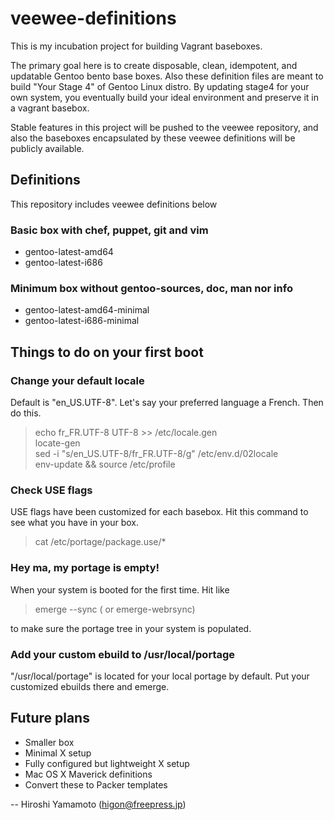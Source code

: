 veewee-definitions
==================

This is my incubation project for building Vagrant baseboxes.

The primary goal here is to create disposable, clean, idempotent, and updatable
Gentoo bento base boxes. Also these definition files are meant to build
"Your Stage 4" of Gentoo Linux distro. By updating stage4 for your own system, 
you eventually build your ideal environment and preserve it in a vagrant basebox.

Stable features in this project will be pushed to the veewee repository, and
also the baseboxes encapsulated by these veewee definitions will be publicly available.


Definitions
-----------

This repository includes veewee definitions below

### Basic box with chef, puppet, git and vim

* gentoo-latest-amd64
* gentoo-latest-i686


### Minimum box without gentoo-sources, doc, man nor info

* gentoo-latest-amd64-minimal
* gentoo-latest-i686-minimal

<!---

kernel is based on gentoo-sources-3.10.7-r1  
gentoo-xxx-amd64 definitions are tested against 20131024 snapshot.  
gentoo-xxx-i686 definitions are tested against 20131029 snapshot.  

-->


Things to do on your first boot
-------------------------------


### Change your default locale

Default is "en_US.UTF-8". Let's say your preferred language a French. Then do this.

> echo fr_FR.UTF-8 UTF-8 >> /etc/locale.gen  
> locate-gen  
> sed -i "s/en_US.UTF-8/fr_FR.UTF-8/g" /etc/env.d/02locale  
> env-update && source /etc/profile  


### Check USE flags

USE flags have been customized for each basebox.
Hit this command to see what you have in your box.

> cat /etc/portage/package.use/*


###  Hey ma, my portage is empty!

When your system is booted for the first time. Hit like

> emerge --sync           ( or emerge-webrsync)

to make sure the portage tree in your system is populated.


### Add your custom ebuild to /usr/local/portage

"/usr/local/portage" is located for your local portage by default.
Put your customized ebuilds there and emerge.


Future plans
------------

* Smaller box
* Minimal X setup
* Fully configured but lightweight X setup
* Mac OS X Maverick definitions
* Convert these to Packer templates


--
Hiroshi Yamamoto (higon@freepress.jp)
